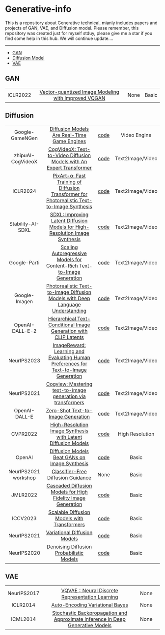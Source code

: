 # Generative-info
This is a repository about Generative technical, mianly includes papers and projects of GAN, VAE, and Diffusion model. Please remember, this repository was created just for myself stduy, please give me a star if you find some help in this hub. We will continue update....

------------

- [GAN](#gan)
- [Diffusion Model](#diffusion)
- [VAE](#vae)

## GAN

|   |   |   |   |
| :------------: | :------------: | :------------: | :------------: |
| ICLR2022 | [Vector-quantized Image Modeling with Improved VQGAN](https://arxiv.org/abs/2110.04627) | None | Basic |



## Diffusion

|   |   |   |   |
| :------------: | :------------: | :------------: | :------------: |
| Google-GameNGen | [Diffusion Models Are Real-Time Game Engines](https://arxiv.org/abs/2408.14837) | [code](https://github.com/lucidrains/gamengen-pytorch) | Video Engine |
| zhipuAI-CogVideoX | [CogVideoX: Text-to-Video Diffusion Models with An Expert Transformer](https://arxiv.org/abs/2408.06072) | [code](https://github.com/THUDM/CogVideo) | Text2Image/Video |
| ICLR2024 | [PixArt-α: Fast Training of Diffusion Transformer for Photorealistic Text-to-Image Synthesis](https://arxiv.org/abs/2310.00426) | [code](https://pixart-alpha.github.io/) | Text2Image/Video |
| Stability-AI-SDXL | [SDXL: Improving Latent Diffusion Models for High-Resolution Image Synthesis](https://arxiv.org/abs/2307.01952) | [code](https://github.com/Stability-AI/generative-models) | Text2Image/Video |
| Google-Parti | [Scaling Autoregressive Models for Content-Rich Text-to-Image Generation](https://arxiv.org/abs/2206.10789) | [code](https://github.com/google-research/parti) | Text2Image/Video |
| Google-Imagen | [Photorealistic Text-to-Image Diffusion Models with Deep Language Understanding](https://arxiv.org/abs/2205.11487) | [code](https://github.com/lucidrains/imagen-pytorch) | Text2Image/Video |
| OpenAI-DALL-E-2 | [Hierarchical Text-Conditional Image Generation with CLIP Latents](https://arxiv.org/pdf/2212.09748) | [code]([https://www.wpeebles.com/DiT.html](https://openai.com/dall-e-2)) | Text2Image/Video |
| NeurIPS2023 | [ImageReward: Learning and Evaluating Human Preferences for Text-to-Image Generation](https://arxiv.org/abs/2304.05977) | [code](https://github.com/THUDM/ImageReward) | Text2Image/Video |
| NeurIPS2021 | [Cogview: Mastering text-to-image generation via transformers](https://arxiv.org/abs/2105.13290) | [code](https://github.com/THUDM/CogView) | Text2Image/Video |
| OpenAI-DALL-E | [Zero-Shot Text-to-Image Generation](https://arxiv.org/abs/2102.12092) | [code](https://github.com/openai/DALL-E) | Text2Image/Video |
| CVPR2022 | [High-Resolution Image Synthesis with Latent Diffusion Models](https://openaccess.thecvf.com/content/CVPR2022/papers/Rombach_High-Resolution_Image_Synthesis_With_Latent_Diffusion_Models_CVPR_2022_paper.pdf) | [code](https://github.com/CompVis/latent-diffusion) | High Resolution |
| OpenAI | [Diffusion Models Beat GANs on Image Synthesis](https://arxiv.org/abs/2105.05233) | [code](https://github.com/openai/guided-diffusion) | Basic |
| NeurIPS2021 workshop | [Classifier-Free Diffusion Guidance](https://arxiv.org/abs/2207.12598) | None | Basic |
| JMLR2022 | [Cascaded Diffusion Models for High Fidelity Image Generation](https://arxiv.org/pdf/2006.11239) | [code](https://cascaded-diffusion.github.io/n) | Basic |
| ICCV2023 | [Scalable Diffusion Models with Transformers](https://arxiv.org/pdf/2212.09748) | [code](https://www.wpeebles.com/DiT.html) | Basic |
| NeurIPS2021 | [Variational Diffusion Models](https://arxiv.org/pdf/2107.00630) | [code](https://github.com/google-research/vdm) | Basic |
| NeurIPS2020 | [Denoising Diffusion Probabilistic Models](https://arxiv.org/pdf/2006.11239) | [code](https://github.com/hojonathanho/diffusion) | Basic |


## VAE

|   |   |   |   |
| :------------: | :------------: | :------------: | :------------: |
| NeurIPS2017 | [VQVAE：Neural Discrete Representation Learning](https://arxiv.org/abs/1711.00937) | None |  |
| ICLR2014 | [Auto-Encoding Variational Bayes](https://arxiv.org/abs/1312.6114) | None |  |
| ICML2014 | [Stochastic Backpropagation and Approximate Inference in Deep Generative Models](https://arxiv.org/abs/1401.4082) | None |  |
